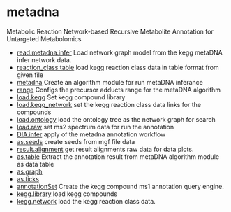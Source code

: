 ﻿# metadna

Metabolic Reaction Network-based Recursive Metabolite Annotation for Untargeted Metabolomics

+ [read.metadna.infer](metadna/read.metadna.infer.1) Load network graph model from the kegg metaDNA infer network data.
+ [reaction_class.table](metadna/reaction_class.table.1) load kegg reaction class data in table format from given file
+ [metadna](metadna/metadna.1) Create an algorithm module for run metaDNA inferance
+ [range](metadna/range.1) Configs the precursor adducts range for the metaDNA algorithm
+ [load.kegg](metadna/load.kegg.1) Set kegg compound library
+ [load.kegg_network](metadna/load.kegg_network.1) set the kegg reaction class data links for the compounds
+ [load.ontology](metadna/load.ontology.1) load the ontology tree as the network graph for search
+ [load.raw](metadna/load.raw.1) set ms2 spectrum data for run the annotation
+ [DIA.infer](metadna/DIA.infer.1) apply of the metadna annotation workflow
+ [as.seeds](metadna/as.seeds.1) create seeds from mgf file data
+ [result.alignment](metadna/result.alignment.1) get result alignments raw data for data plots.
+ [as.table](metadna/as.table.1) Extract the annotation result from metaDNA algorithm module as data table
+ [as.graph](metadna/as.graph.1) 
+ [as.ticks](metadna/as.ticks.1) 
+ [annotationSet](metadna/annotationSet.1) Create the kegg compound ms1 annotation query engine.
+ [kegg.library](metadna/kegg.library.1) load kegg compounds
+ [kegg.network](metadna/kegg.network.1) load the kegg reaction class data.
